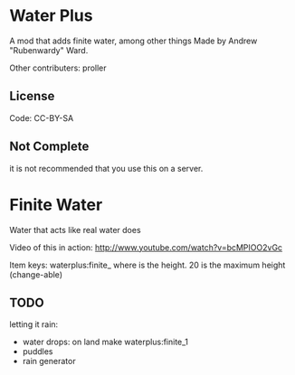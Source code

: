 Water Plus
==========

A mod that adds finite water, among other things
Made by Andrew "Rubenwardy" Ward.

Other contributers: proller

License
-------
   
Code: CC-BY-SA

Not Complete
------------
it is not recommended that you use this on a server.


Finite Water
============

Water that acts like real water does

Video of this in action: http://www.youtube.com/watch?v=bcMPIOO2vGc

Item keys: waterplus:finite_<id>
where <id> is the height. 20 is the maximum height (change-able)

TODO
----

letting it rain:

* water drops: on land make waterplus:finite_1
* puddles
* rain generator
